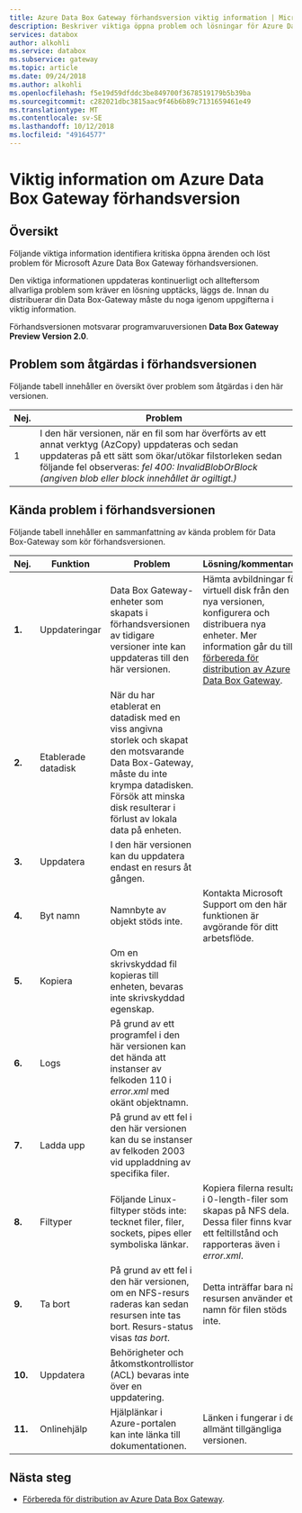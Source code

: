 ```yaml
---
title: Azure Data Box Gateway förhandsversion viktig information | Microsoft Docs
description: Beskriver viktiga öppna problem och lösningar för Azure Data Box-Gateway som kör förhandsversionen.
services: databox
author: alkohli
ms.service: databox
ms.subservice: gateway
ms.topic: article
ms.date: 09/24/2018
ms.author: alkohli
ms.openlocfilehash: f5e19d59dfddc3be849700f3678519179b5b39ba
ms.sourcegitcommit: c282021dbc3815aac9f46b6b89c7131659461e49
ms.translationtype: MT
ms.contentlocale: sv-SE
ms.lasthandoff: 10/12/2018
ms.locfileid: "49164577"
---
```

# <a name="azure-data-box-gateway-preview-release-notes"></a>Viktig information om Azure Data Box Gateway förhandsversion

## <a name="overview"></a>Översikt

Följande viktiga information identifiera kritiska öppna ärenden och löst problem för Microsoft Azure Data Box Gateway förhandsversionen.

Den viktiga informationen uppdateras kontinuerligt och allteftersom allvarliga problem som kräver en lösning upptäcks, läggs de. Innan du distribuerar din Data Box-Gateway måste du noga igenom uppgifterna i viktig information.

Förhandsversionen motsvarar programvaruversionen **Data Box Gateway Preview Version 2.0**.

## <a name="issues-fixed-in-preview-release"></a>Problem som åtgärdas i förhandsversionen

Följande tabell innehåller en översikt över problem som åtgärdas i den här versionen.

| Nej. | Problem |
| --- | --- |
| 1 | I den här versionen, när en fil som har överförts av ett annat verktyg (AzCopy) uppdateras och sedan uppdateras på ett sätt som ökar/utökar filstorleken sedan följande fel observeras: *fel 400: InvalidBlobOrBlock (angiven blob eller block innehållet är ogiltigt.)*|


## <a name="known-issues-in-preview-release"></a>Kända problem i förhandsversionen

Följande tabell innehåller en sammanfattning av kända problem för Data Box-Gateway som kör förhandsversionen.

| Nej. | Funktion | Problem | Lösning/kommentarer |
| --- | --- | --- | --- |
| **1.** |Uppdateringar |Data Box Gateway-enheter som skapats i förhandsversionen av tidigare versioner inte kan uppdateras till den här versionen. |Hämta avbildningar för virtuell disk från den nya versionen, konfigurera och distribuera nya enheter. Mer information går du till [förbereda för distribution av Azure Data Box Gateway](data-box-gateway-deploy-prep.md). |
| **2.** |Etablerade datadisk |När du har etablerat en datadisk med en viss angivna storlek och skapat den motsvarande Data Box-Gateway, måste du inte krympa datadisken. Försök att minska disk resulterar i förlust av lokala data på enheten. | |
| **3.** |Uppdatera |I den här versionen kan du uppdatera endast en resurs åt gången. | |
| **4.** |Byt namn |Namnbyte av objekt stöds inte. |Kontakta Microsoft Support om den här funktionen är avgörande för ditt arbetsflöde. |
| **5.** |Kopiera| Om en skrivskyddad fil kopieras till enheten, bevaras inte skrivskyddad egenskap. | |
| **6.** |Logs| På grund av ett programfel i den här versionen kan det hända att instanser av felkoden 110 i *error.xml* med okänt objektnamn. | |
| **7.** |Ladda upp | På grund av ett fel i den här versionen kan du se instanser av felkoden 2003 vid uppladdning av specifika filer. | |
| **8.** |Filtyper | Följande Linux-filtyper stöds inte: tecknet filer, filer, sockets, pipes eller symboliska länkar.  |Kopiera filerna resultat i 0-length-filer som skapas på NFS dela. Dessa filer finns kvar i ett feltillstånd och rapporteras även i *error.xml*. |
| **9.** |Ta bort | På grund av ett fel i den här versionen, om en NFS-resurs raderas kan sedan resursen inte tas bort. Resurs-status visas *tas bort*.  |Detta inträffar bara när resursen använder ett namn för filen stöds inte. |
| **10.** |Uppdatera | Behörigheter och åtkomstkontrollistor (ACL) bevaras inte över en uppdatering.  | |
| **11.** |Onlinehjälp |Hjälplänkar i Azure-portalen kan inte länka till dokumentationen.|Länken i fungerar i den allmänt tillgängliga versionen. |



## <a name="next-steps"></a>Nästa steg

- [Förbereda för distribution av Azure Data Box Gateway](data-box-gateway-deploy-prep.md).



